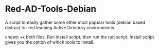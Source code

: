 # Red-AD-Tools-Debian
A script to easily gather some other most popular tools (debian based distros) for red teaming Active Directory environments.


chown +x both files. Run install script, then run the run script. Install script gives you the option of which tools to install.
